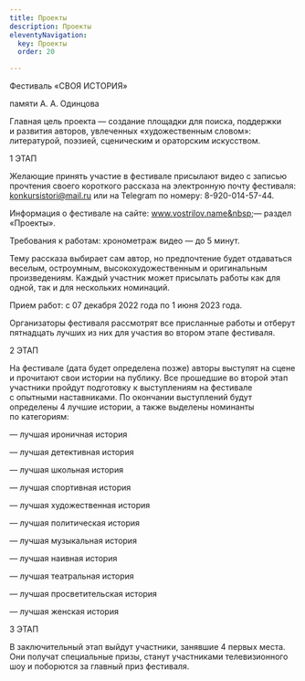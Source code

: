 ```yaml
---
title: Проекты
description: Проекты
eleventyNavigation:
  key: Проекты
  order: 20

---
```

<p>Фестиваль &laquo;СВОЯ ИСТОРИЯ&raquo;<br>

памяти <nobr>А. А. Одинцова</nobr></p>

<p>Главная цель проекта&nbsp;&mdash; создание площадки для поиска, поддержки и&nbsp;развития авторов, увлеченных &laquo;художественным словом&raquo;: литературой, поэзией, сценическим и&nbsp;ораторским искусством.</p>

<p>1 ЭТАП<br>

Желающие принять участие в&nbsp;фестивале присылают видео с&nbsp;записью прочтения своего короткого рассказа на&nbsp;электронную почту фестиваля: <a href="mailto:konkursistori@mail.ru">konkursistori@mail.ru</a> или на&nbsp;Telegram по&nbsp;номеру: <nobr>8-920-014-57-44</nobr>.<br >

Информация о&nbsp;фестивале на&nbsp;сайте: www.vostrilov.name&nbsp;&mdash; раздел &laquo;Проекты&raquo;.<br >

Требования к&nbsp;работам: хронометраж видео&nbsp;&mdash; до&nbsp;5&nbsp;минут.<br >

Тему рассказа выбирает сам автор, но&nbsp;предпочтение будет отдаваться веселым, остроумным, высокохудожественным и&nbsp;оригинальным произведениям. Каждый участник может присылать работы как для одной, так и&nbsp;для нескольких номинаций.<br >

Прием работ: с&nbsp;07 декабря 2022 года по&nbsp;1 июня 2023 года.<br >

Организаторы фестиваля рассмотрят все присланные работы и&nbsp;отберут пятнадцать лучших из&nbsp;них для участия во&nbsp;втором этапе фестиваля.<br >

2 ЭТАП<br >

На&nbsp;фестивале (дата будет определена позже) авторы выступят на&nbsp;сцене и&nbsp;прочитают свои истории на&nbsp;публику. Все прошедшие во&nbsp;второй этап участники пройдут подготовку к&nbsp;выступлениям на&nbsp;фестивале с&nbsp;опытными наставниками. По&nbsp;окончании выступлений будут определены 4 лучшие истории, а&nbsp;также выделены номинанты по&nbsp;категориям:</p>

<p>&mdash;&nbsp;лучшая ироничная история<br>

&mdash;&nbsp;лучшая детективная история<br >

&mdash;&nbsp;лучшая школьная история<br >

&mdash;&nbsp;лучшая спортивная история<br>

&mdash;&nbsp;лучшая художественная история<br>

&mdash;&nbsp;лучшая политическая история<br >

&mdash;&nbsp;лучшая музыкальная история<br>

&mdash;&nbsp;лучшая наивная история<br>

&mdash;&nbsp;лучшая театральная история<br >

&mdash;&nbsp;лучшая просветительская история<br>

&mdash;&nbsp;лучшая женская история</p>

<p>3 ЭТАП<br>

В&nbsp;заключительный этап выйдут участники, занявшие 4 первых места. Они получат специальные призы, станут участниками телевизионного шоу и&nbsp;поборются за&nbsp;главный приз фестиваля.</p>